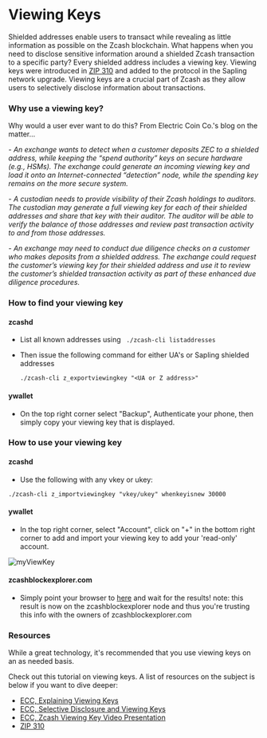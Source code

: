 # Viewing Keys

Shielded addresses enable users to transact while revealing as little information as possible on the Zcash blockchain. What happens when you need to disclose sensitive information around a shielded Zcash transaction to a specific party? Every shielded address includes a viewing key. Viewing keys were introduced in [ZIP 310](https://zips.z.cash/zip-0310) and added to the protocol in the Sapling network upgrade. Viewing keys are a crucial part of Zcash as they allow users to selectively disclose information about transactions.

### Why use a viewing key?

Why would a user ever want to do this? From Electric Coin Co.'s blog on the matter...

*- An exchange wants to detect when a customer deposits ZEC to a shielded address, while keeping the “spend authority” keys on secure hardware (e.g., HSMs). The exchange could generate an incoming viewing key and load it onto an Internet-connected “detection” node, while the spending key remains on the more secure system.*

*- A custodian needs to provide visibility of their Zcash holdings to auditors. The custodian may generate a full viewing key for each of their shielded addresses and share that key with their auditor. The auditor will be able to verify the balance of those addresses and review past transaction activity to and from those addresses.* 

*- An exchange may need to conduct due diligence checks on a customer who makes deposits from a shielded address. The exchange could request the customer’s viewing key for their shielded address and use it to review the customer’s shielded transaction activity as part of these enhanced due diligence procedures.*

### How to find your viewing key

#### zcashd

* List all known addresses using ` ./zcash-cli listaddresses`

* Then issue the following command for either UA's or Sapling shielded addresses

  `./zcash-cli z_exportviewingkey "<UA or Z address>"`

#### ywallet

* On the top right corner select "Backup", Authenticate your phone, then simply copy your viewing key that is displayed.

### How to use your viewing key

#### zcashd

* Use the following with any vkey or ukey: 

`./zcash-cli z_importviewingkey "vkey/ukey" whenkeyisnew 30000`

#### ywallet

* In the top right corner, select "Account", click on "+" in the bottom right corner to add and import your viewing key to add your 'read-only' account.

![myViewKey](https://user-images.githubusercontent.com/81990132/208585568-46065002-6682-4ff4-ae8b-d206205b5d9b.png)


#### zcashblockexplorer.com

* Simply point your browser to [here](https://zcashblockexplorer.com/vk) and wait for the results! note: this result is now on the zcashblockexplorer node and thus you're trusting this info with the owners of zcashblockexplorer.com

### Resources

While a great technology, it's recommended that you use viewing keys on an as needed basis.

Check out this tutorial on viewing keys. A list of resources on the subject is below if you want to dive deeper:

- [ECC, Explaining Viewing Keys](https://electriccoin.co/blog/explaining-viewing-keys/)
- [ECC, Selective Disclosure and Viewing Keys](https://electriccoin.co/blog/viewing-keys-selective-disclosure/)
- [ECC, Zcash Viewing Key Video Presentation](https://www.youtube.com/watch?v=NXjK_Ms7D5U&t=199s)
- [ZIP 310](https://zips.z.cash/zip-0310)
